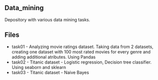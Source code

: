 ## Data_mining
Depository with various data mining tasks. 

## Files
- task01 - Analyzing movie ratings dataset. Taking data from 2 datasets, creating one dataset with 100 most rated movies for every genre and adding additional atributes. Using Pandas
- task02 - Titanic dataset - Logistic regression, Decision tree classifier. Using seaborn and sklearn
- task03 - Titanic dataset - Naive Bayes
